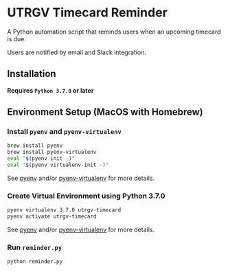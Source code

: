 # UTRGV Timecard Reminder

A Python automation script that reminds users when an upcoming timecard is due.

Users are notified by email and Slack integration.

## Installation

**Requires `Python 3.7.0` or later**

## Environment Setup (MacOS with Homebrew)

### Install `pyenv` and `pyenv-virtualenv`

```bash
brew install pyenv
brew install pyenv-virtualenv
eval "$(pyenv init -)"
eval "$(pyenv virtualenv-init -)"
```

See [pyenv](https://github.com/pyenv/pyenv) and/or [pyenv-virtualenv](https://github.com/pyenv/pyenv-virtualenv) for more details.

### Create Virtual Environment using Python 3.7.0

```bash
pyenv virtualenv 3.7.0 utrgv-timecard
pyenv activate utrgv-timecard
```

See [pyenv](https://github.com/pyenv/pyenv) and/or [pyenv-virtualenv](https://github.com/pyenv/pyenv-virtualenv) for more details.

### Run `reminder.py`

```bash
python reminder.py
```
